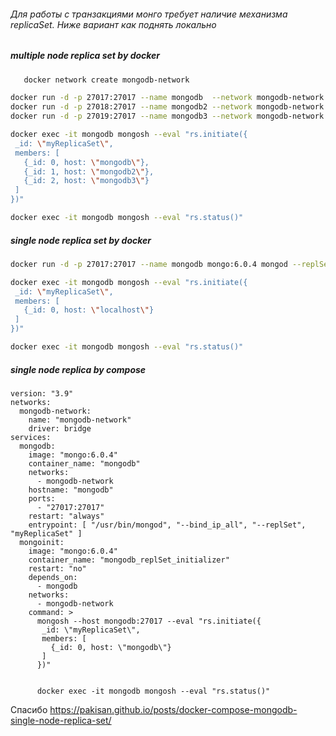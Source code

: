 ###### Для работы с транзакциями монго требует наличие механизма replicaSet. Ниже вариант как поднять локально

#####  multiple node replica set by docker

```bash
   docker network create mongodb-network

docker run -d -p 27017:27017 --name mongodb  --network mongodb-network mongo:6.0.4 mongod --replSet myReplicaSet --bind_ip localhost,mongodb
docker run -d -p 27018:27017 --name mongodb2 --network mongodb-network mongo:6.0.4 mongod --replSet myReplicaSet --bind_ip localhost,mongodb2
docker run -d -p 27019:27017 --name mongodb3 --network mongodb-network mongo:6.0.4 mongod --replSet myReplicaSet --bind_ip localhost,mongodb3

docker exec -it mongodb mongosh --eval "rs.initiate({
 _id: \"myReplicaSet\",
 members: [
   {_id: 0, host: \"mongodb\"},
   {_id: 1, host: \"mongodb2\"},
   {_id: 2, host: \"mongodb3\"}
 ]
})"

docker exec -it mongodb mongosh --eval "rs.status()"

```
 
#####   single node replica set by docker

```bash
docker run -d -p 27017:27017 --name mongodb mongo:6.0.4 mongod --replSet myReplicaSet

docker exec -it mongodb mongosh --eval "rs.initiate({
 _id: \"myReplicaSet\",
 members: [
   {_id: 0, host: \"localhost\"}
 ]
})"

docker exec -it mongodb mongosh --eval "rs.status()"


```
#####   single node replica by compose

```
version: "3.9"
networks:
  mongodb-network:
    name: "mongodb-network"
    driver: bridge
services:
  mongodb:
    image: "mongo:6.0.4"
    container_name: "mongodb"
    networks:
      - mongodb-network
    hostname: "mongodb"
    ports:
      - "27017:27017"
    restart: "always"
    entrypoint: [ "/usr/bin/mongod", "--bind_ip_all", "--replSet", "myReplicaSet" ]
  mongoinit:
    image: "mongo:6.0.4"
    container_name: "mongodb_replSet_initializer"
    restart: "no"
    depends_on:
      - mongodb
    networks:
      - mongodb-network
    command: >
      mongosh --host mongodb:27017 --eval "rs.initiate({
       _id: \"myReplicaSet\",
       members: [
         {_id: 0, host: \"mongodb\"}
       ]
      })"


      docker exec -it mongodb mongosh --eval "rs.status()"
```

Спасибо https://pakisan.github.io/posts/docker-compose-mongodb-single-node-replica-set/
  